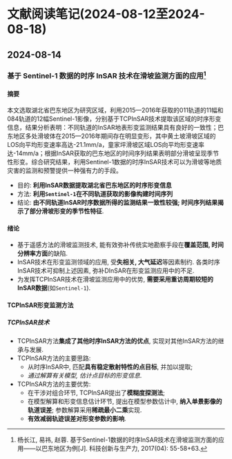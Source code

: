 # 文献阅读笔记(2024-08-12至2024-08-18)

## 2024-08-14

### 基于 Sentinel-1 数据的时序 InSAR 技术在滑坡监测方面的应用[^RIVE202401020]

[^RIVE202401020]: 杨长江, 易祎, 赵蓉. 基于Sentinel-1数据的时序InSAR技术在滑坡监测方面的应用——以巴东地区为例[J]. 科技创新与生产力, 2017(04): 55-58+63.

#### 摘要

本文选取湖北省巴东地区为研究区域，利用2015—2016年获取的011轨道的11幅和084轨道的12幅Sentinel-1影像，分别基于TCPInSAR技术提取该区域的时序形变信息，结果分析表明：不同轨道的InSAR地表形变监测结果具有良好的一致性；巴东地区多处滑坡体在2015—2016年期间存在明显变形，其中黄土坡滑坡区域的LOS向平均形变速率高达-21.1mm/a，童家坪滑坡区域LOS向平均形变速率达-14mm/a；根据InSAR获取的巴东地区的时间序列结果表明部分滑坡呈现季节性形变。综合研究结果，利用Sentinel-1数据的时序InSAR技术可以为滑坡等地质灾害的监测和预警提供一种强有力的手段。

* 目的: **利用InSAR数据提取湖北省巴东地区的时序形变信息**
* 方法: **利用`Sentinel-1`在不同轨道获取的影像构建时间序列**
* 结论: **由不同轨道InSAR时序数据所得的监测结果一致性较强; 时间序列结果揭示了部分滑坡形变的季节性特征**. 

#### 绪论

* 基于遥感方法的滑坡监测技术, 能有效弥补传统实地勘察手段在**覆盖范围, 时间分辨率方面**的缺陷. 
* InSAR技术在形变监测领域的应用, 受**失相关, 大气延迟**等因素制约. 各类时序InSAR技术可抑制上述因素, 弥补DInSAR在形变监测应用中的不足. 
* 为发挥TCPInSAR技术在滑坡监测应用中的优势, **需要采用重访周期较短的InSAR数据**(如`Sentinel-1`). 

#### TCPInSAR形变监测方法

##### TCPInSAR技术
* TCPInSAR方法**集成了其他时序InSAR方法的优点**, 实现对其他InSAR方法的继承与发展. 
* TCPInSAR方法的主要思路: 
    * 从时序InSAR中, 匹配**具有稳定散射特性的点目标**, 并加以提取; 
    * *通过解算有关模型, 估计点目标的形变信息*. <!--Citation Needed. -->
* TCPInSAR方法的主要优势: 
    * 在干涉对组合环节, TCPInSAR提出了**模糊度探测法**; 
    * 在模型解算和形变信息估计环节, 提出在模型参数估计中, **纳入单景影像的轨道误差**; 参数解算采用**稀疏最小二乘**实现. 
    * **有效减弱轨迹误差对形变参数的影响**. 
    
